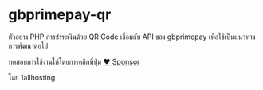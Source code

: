 # gbprimepay-qr
ตัวอย่าง PHP การชำระเงินด้วย QR Code เชื่อมกับ API ของ gbprimepay
เพื่อใช้เป็นแนวทางการพัฒนาต่อไป

ทดสอบการใช้งานได้โดยการคลิกที่ปุ่ม [:heart: Sponsor](https://github.com/stackcci/gbprimepay-qr)

โดย 1allhosting
